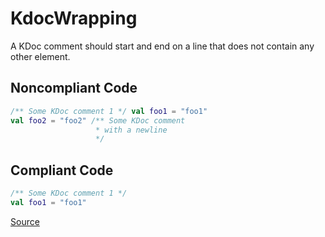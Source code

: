# KdocWrapping

A KDoc comment should start and end on a line that does not contain any other element.

## Noncompliant Code

```kotlin
/** Some KDoc comment 1 */ val foo1 = "foo1"
val foo2 = "foo2" /** Some KDoc comment
                   * with a newline
                   */
```
## Compliant Code

```kotlin
/** Some KDoc comment 1 */
val foo1 = "foo1"
```

[Source](https://detekt.dev/docs/rules/formatting#kdocwrapping)
